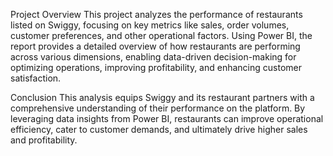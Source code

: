 Project Overview
This project analyzes the performance of restaurants listed on Swiggy, focusing on key metrics like sales, order volumes, customer preferences, and other operational factors. Using Power BI, the report provides a detailed overview of how restaurants are performing across various dimensions, enabling data-driven decision-making for optimizing operations, improving profitability, and enhancing customer satisfaction.

Conclusion
This analysis equips Swiggy and its restaurant partners with a comprehensive understanding of their performance on the platform. By leveraging data insights from Power BI, restaurants can improve operational efficiency, cater to customer demands, and ultimately drive higher sales and profitability.


